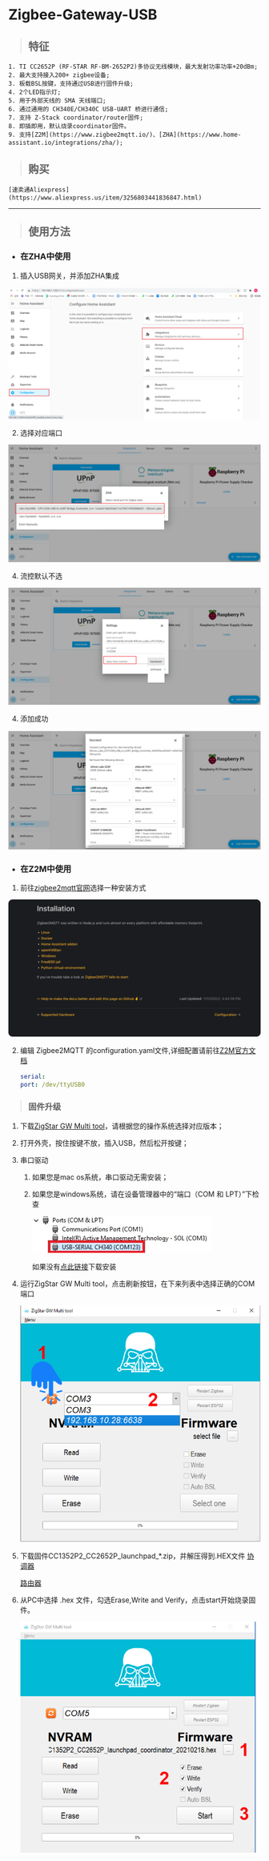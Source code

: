 # Zigbee-Gateway-USB

>## 特征

    1. TI CC2652P (RF-STAR RF-BM-2652P2)多协议无线模块，最大发射功率功率+20dBm;
    2. 最大支持接入200+ zigbee设备;
    3. 板载BSL按键，支持通过USB进行固件升级;
    4. 2个LED指示灯;
    5. 用于外部天线的 SMA 天线端口;
    6. 通过通用的 CH340E/CH340C USB-UART 桥进行通信;
    7. 支持 Z-Stack coordinator/router固件;
    8. 即插即用，默认烧录coordinator固件。
    9. 支持[Z2M](https://www.zigbee2mqtt.io/)、[ZHA](https://www.home-assistant.io/integrations/zha/);

>## 购买

    [速卖通Aliexpress](https://www.aliexpress.us/item/3256803441836847.html)

***


>## 使用方法

- ### 在ZHA中使用
    
1. 插入USB网关，并添加ZHA集成   
<img src="../img/USB gateway/usb-gw-001.jpg" >

2. 选择对应端口
<img src="../img/USB gateway/usb-gw-002.webp" >

4. 流控默认不选
<img src="../img/USB gateway/usb-gw-003.webp" >

4. 添加成功
<img src="../img/USB gateway/usb-gw-004.webp" >

- ### 在Z2M中使用

1. 前往[zigbee2mqtt官网](https://www.zigbee2mqtt.io/guide/installation/)选择一种安装方式
<img src="../img/USB gateway/usb-gw-005.png" >

2. 编辑 Zigbee2MQTT 的configuration.yaml文件,详细配置请前往[Z2M官方文档](https://www.zigbee2mqtt.io/guide/configuration/adapter-settings.html)

    ```yaml
    serial:
    port: /dev/ttyUSB0
    ```

> ### 固件升级

1. 下载[ZigStar GW Multi tool](https://github.com/xyzroe/ZigStarGW-MT/releases)，请根据您的操作系统选择对应版本；

2. 打开外壳，按住按键不放，插入USB，然后松开按键；

3. 串口驱动
    1. 如果您是mac os系统，串口驱动无需安装；
    2. 如果您是windows系统，请在设备管理器中的“端口（COM 和 LPT）”下检查
        
        <img src="../img/USB gateway/usb-gw-006.png" >
        
        如果没有[点此链接](https://www.wch.cn/download/CH341SER_ZIP.html)下载安装

4. 运行ZigStar GW Multi tool，点击刷新按钮，在下来列表中选择正确的COM端口

    <img src="../img/USB gateway/usb-gw-007.png" >

5. 下载固件CC1352P2_CC2652P_launchpad_*.zip，并解压得到.HEX文件
    [协调器](https://github.com/Koenkk/Z-Stack-firmware/tree/master/coordinator/Z-Stack_3.x.0/bin)

    [路由器](https://github.com/Koenkk/Z-Stack-firmware/tree/master/router/Z-Stack_3.x.0/bin)

6. 从PC中选择 .hex 文件，勾选Erase,Write and Verify，点击start开始烧录固件。

    <img src="../img/USB gateway/usb-gw-008.png" >
